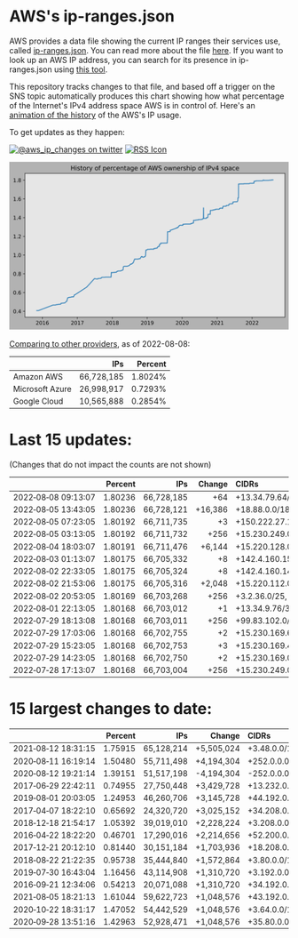 # AWS's ip-ranges.json

AWS provides a data file showing the current IP ranges their
services use, called [ip-ranges.json](https://ip-ranges.amazonaws.com/ip-ranges.json).
You can read more about the file [here](https://docs.aws.amazon.com/general/latest/gr/aws-ip-ranges.html).
If you want to look up an AWS IP address, you can search for its presence in ip-ranges.json using [this tool](https://seligman.github.io/aws-ip-ranges/).

This repository tracks changes to that file, and based off a trigger on the SNS topic 
automatically produces this chart showing how what percentage of the Internet's IPv4 
address space AWS is in control of.  Here's an 
[animation of the history](https://youtu.be/Su25yl7eol8) of the AWS's IP usage.

To get updates as they happen:

[![@aws_ip_changes on twitter](https://shields.io/badge/-%40aws__ip__changes-black?logo=twitter&style=flat)](https://twitter.com/aws_ip_changes) [![RSS Icon](https://shields.io/badge/-RSS%20Feed-black?logo=rss&style=flat)](https://raw.githubusercontent.com/seligman/aws-ip-ranges/master/rss.xml)

![History of AWS](history_count.svg)

[Comparing to other providers](https://github.com/seligman/cloud_sizes), as of 2022-08-08:

| | IPs | Percent |
| --- | ---: | ---: |
| Amazon AWS | 66,728,185 | 1.8024% |
| Microsoft Azure | 26,998,917 | 0.7293% |
| Google Cloud | 10,565,888 | 0.2854% |


# Last 15 updates:

(Changes that do not impact the counts are not shown)

| | Percent | IPs | Change | CIDRs |
| :--- | ---: | ---: | ---: | :--- |
| 2022&#8209;08&#8209;08&nbsp;09:13:07 | 1.80236 | 66,728,185 | +64 | +13.34.79.64/26 |
| 2022&#8209;08&#8209;05&nbsp;13:43:05 | 1.80236 | 66,728,121 | +16,386 | +18.88.0.0/18,&nbsp;+150.222.27.234/31 |
| 2022&#8209;08&#8209;05&nbsp;07:23:05 | 1.80192 | 66,711,735 | +3 | +150.222.27.18/31,&nbsp;+150.222.27.12/32 |
| 2022&#8209;08&#8209;05&nbsp;03:13:05 | 1.80192 | 66,711,732 | +256 | +15.230.249.0/24 |
| 2022&#8209;08&#8209;04&nbsp;18:03:07 | 1.80191 | 66,711,476 | +6,144 | +15.220.128.0/20,&nbsp;+15.220.120.0/21 |
| 2022&#8209;08&#8209;03&nbsp;01:13:07 | 1.80175 | 66,705,332 | +8 | +142.4.160.152/29 |
| 2022&#8209;08&#8209;02&nbsp;22:33:05 | 1.80175 | 66,705,324 | +8 | +142.4.160.144/29 |
| 2022&#8209;08&#8209;02&nbsp;21:53:06 | 1.80175 | 66,705,316 | +2,048 | +15.220.112.0/21 |
| 2022&#8209;08&#8209;02&nbsp;20:53:05 | 1.80169 | 66,703,268 | +256 | +3.2.36.0/25,&nbsp;+3.2.32.0/26,&nbsp;+3.2.33.192/26 |
| 2022&#8209;08&#8209;01&nbsp;22:13:05 | 1.80168 | 66,703,012 | +1 | +13.34.9.76/32 |
| 2022&#8209;07&#8209;29&nbsp;18:13:08 | 1.80168 | 66,703,011 | +256 | +99.83.102.0/24 |
| 2022&#8209;07&#8209;29&nbsp;17:03:06 | 1.80168 | 66,702,755 | +2 | +15.230.169.6/31 |
| 2022&#8209;07&#8209;29&nbsp;15:23:05 | 1.80168 | 66,702,753 | +3 | +15.230.169.4/31,&nbsp;+15.230.169.2/32 |
| 2022&#8209;07&#8209;29&nbsp;14:23:05 | 1.80168 | 66,702,750 | +2 | +15.230.169.0/31 |
| 2022&#8209;07&#8209;28&nbsp;17:13:07 | 1.80168 | 66,703,004 | +256 | +15.230.249.0/24 |


# 15 largest changes to date:

| | Percent | IPs | Change | CIDRs |
| :--- | ---: | ---: | ---: | :--- |
| 2021&#8209;08&#8209;12&nbsp;18:31:15 | 1.75915 | 65,128,214 | +5,505,024 | +3.48.0.0/12,&nbsp;+35.96.0.0/12,&nbsp;+3.152.0.0/13,&nbsp;... |
| 2020&#8209;08&#8209;11&nbsp;16:19:14 | 1.50480 | 55,711,498 | +4,194,304 | +252.0.0.0/10 |
| 2020&#8209;08&#8209;12&nbsp;19:21:14 | 1.39151 | 51,517,198 | -4,194,304 | -252.0.0.0/10 |
| 2017&#8209;06&#8209;29&nbsp;22:42:11 | 0.74955 | 27,750,448 | +3,429,728 | +13.232.0.0/13,&nbsp;+34.240.0.0/13,&nbsp;+35.168.0.0/13,&nbsp;... |
| 2019&#8209;08&#8209;01&nbsp;20:03:05 | 1.24953 | 46,260,706 | +3,145,728 | +44.192.0.0/10,&nbsp;-3.192.0.0/12 |
| 2017&#8209;04&#8209;07&nbsp;18:22:10 | 0.65692 | 24,320,720 | +3,025,152 | +34.208.0.0/12,&nbsp;+34.224.0.0/12,&nbsp;+13.58.0.0/15,&nbsp;... |
| 2018&#8209;12&#8209;18&nbsp;21:54:17 | 1.05392 | 39,019,010 | +2,228,224 | +3.208.0.0/12,&nbsp;+3.224.0.0/12,&nbsp;+13.48.0.0/15 |
| 2016&#8209;04&#8209;22&nbsp;18:22:20 | 0.46701 | 17,290,016 | +2,214,656 | +52.200.0.0/13,&nbsp;+52.208.0.0/13,&nbsp;+52.36.0.0/14,&nbsp;... |
| 2017&#8209;12&#8209;21&nbsp;20:12:10 | 0.81440 | 30,151,184 | +1,703,936 | +18.208.0.0/13,&nbsp;+18.204.0.0/14,&nbsp;+18.224.0.0/14,&nbsp;... |
| 2018&#8209;08&#8209;22&nbsp;21:22:35 | 0.95738 | 35,444,840 | +1,572,864 | +3.80.0.0/12,&nbsp;+3.16.0.0/14,&nbsp;+3.40.0.0/14 |
| 2019&#8209;07&#8209;30&nbsp;16:43:04 | 1.16456 | 43,114,908 | +1,310,720 | +3.192.0.0/12,&nbsp;+15.222.0.0/15,&nbsp;+15.236.0.0/15 |
| 2016&#8209;09&#8209;21&nbsp;12:34:06 | 0.54213 | 20,071,088 | +1,310,720 | +34.192.0.0/12,&nbsp;+35.156.0.0/14,&nbsp;+52.219.68.0/22,&nbsp;... |
| 2021&#8209;08&#8209;05&nbsp;18:21:13 | 1.61044 | 59,622,723 | +1,048,576 | +43.192.0.0/12 |
| 2020&#8209;10&#8209;22&nbsp;18:31:17 | 1.47052 | 54,442,529 | +1,048,576 | +3.64.0.0/12 |
| 2020&#8209;09&#8209;28&nbsp;13:51:16 | 1.42963 | 52,928,471 | +1,048,576 | +35.80.0.0/12 |

